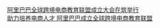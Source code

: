   
[阿里巴巴全球跨境电商教育联盟成立大会在筑举行](http://www.dianyue.me/archives/442/hyo1wau1pmdu9x5y/)  
[助力培养电商人才 阿里巴巴成立全球跨境电商教育联盟](http://www.dianyue.me/archives/020/vfktbegdwitl20xf/)
